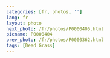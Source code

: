 ```yaml
---
categories: [fr, photos, '']
lang: fr
layout: photo
next_photo: /fr/photos/P0000405.html
picname: P0000404
prev_photo: /fr/photos/P0000362.html
tags: [Dead Grass]
---
```

